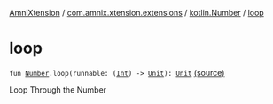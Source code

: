 [AmniXtension](../../index.md) / [com.amnix.xtension.extensions](../index.md) / [kotlin.Number](index.md) / [loop](./loop.md)

# loop

`fun `[`Number`](https://kotlinlang.org/api/latest/jvm/stdlib/kotlin/-number/index.html)`.loop(runnable: (`[`Int`](https://kotlinlang.org/api/latest/jvm/stdlib/kotlin/-int/index.html)`) -> `[`Unit`](https://kotlinlang.org/api/latest/jvm/stdlib/kotlin/-unit/index.html)`): `[`Unit`](https://kotlinlang.org/api/latest/jvm/stdlib/kotlin/-unit/index.html) [(source)](https://github.com/AmniX/AmniXTension/tree/master/AmniXtension/src/main/java/com/amnix/xtension/extensions/NumberExtensions.kt#L33)

Loop Through the Number

